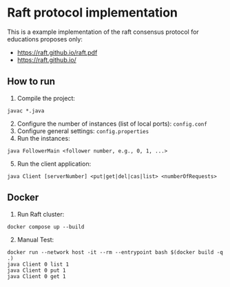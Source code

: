# Raft protocol implementation
This is a example implementation of the raft consensus protocol for educations proposes only:
- https://raft.github.io/raft.pdf
- https://raft.github.io/

## How to run
1. Compile the project:
```shell
javac *.java
```
2. Configure the number of instances (list of local ports): `config.conf`
3. Configure general settings: `config.properties`
4. Run the instances:
```shell
java FollowerMain <follower number, e.g., 0, 1, ...>
```
5. Run the client application:
```shell
java Client [serverNumber] <put|get|del|cas|list> <numberOfRequests>
```

## Docker
1. Run Raft cluster:
```shell
docker compose up --build
```
2. Manual Test:
```shell
docker run --network host -it --rm --entrypoint bash $(docker build -q .)
java Client 0 list 1
java Client 0 put 1
java Client 0 get 1
```
